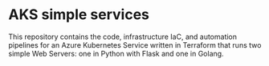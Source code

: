 # AKS simple services

This repository contains the code, infrastructure IaC, and automation pipelines for an Azure Kubernetes Service written in Terraform that runs two simple Web Servers: one in Python with Flask and one in Golang.
